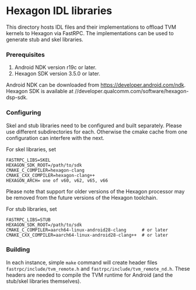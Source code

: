 <!--- Licensed to the Apache Software Foundation (ASF) under one -->
<!--- or more contributor license agreements.  See the NOTICE file -->
<!--- distributed with this work for additional information -->
<!--- regarding copyright ownership.  The ASF licenses this file -->
<!--- to you under the Apache License, Version 2.0 (the -->
<!--- "License"); you may not use this file except in compliance -->
<!--- with the License.  You may obtain a copy of the License at -->

<!---   http://www.apache.org/licenses/LICENSE-2.0 -->

<!--- Unless required by applicable law or agreed to in writing, -->
<!--- software distributed under the License is distributed on an -->
<!--- "AS IS" BASIS, WITHOUT WARRANTIES OR CONDITIONS OF ANY -->
<!--- KIND, either express or implied.  See the License for the -->
<!--- specific language governing permissions and limitations -->
<!--- under the License. -->

# Hexagon IDL libraries

This directory hosts IDL files and their implementations to offload TVM kernels to Hexagon via FastRPC. The implementations can be used to generate stub and skel libraries.

### Prerequisites

1. Android NDK version r19c or later.
2. Hexagon SDK version 3.5.0 or later.

Android NDK can be downloaded from https://developer.android.com/ndk.
Hexagon SDK is available at //developer.qualcomm.com/software/hexagon-dsp-sdk.

### Configuring

Skel and stub libraries need to be configured and built separately. Please use different subdirectories for each. Otherwise the cmake cache from one configuration can interfere with the next.

For skel libraries, set
```
FASTRPC_LIBS=SKEL
HEXAGON_SDK_ROOT=/path/to/sdk
CMAKE_C_COMPILER=hexagon-clang
CMAKE_CXX_COMPILER=hexagon-clang++
HEXAGON_ARCH= one of v60, v62, v65, v66
```

Please note that support for older versions of the Hexagon processor may be removed from the future versions of the Hexagon toolchain.


For stub libraries, set
```
FASTRPC_LIBS=STUB
HEXAGON_SDK_ROOT=/path/to/sdk
CMAKE_C_COMPILER=aarch64-linux-android28-clang      # or later
CMAKE_CXX_COMPILER=aarch64-linux-android28-clang++  # or later
```

### Building

In each instance, simple `make` command will create header files `fastrpc/include/tvm_remote.h` and `fastrpc/include/tvm_remote_nd.h`. These headers are needed to compile the TVM runtime for Android (and the stub/skel libraries themselves).
